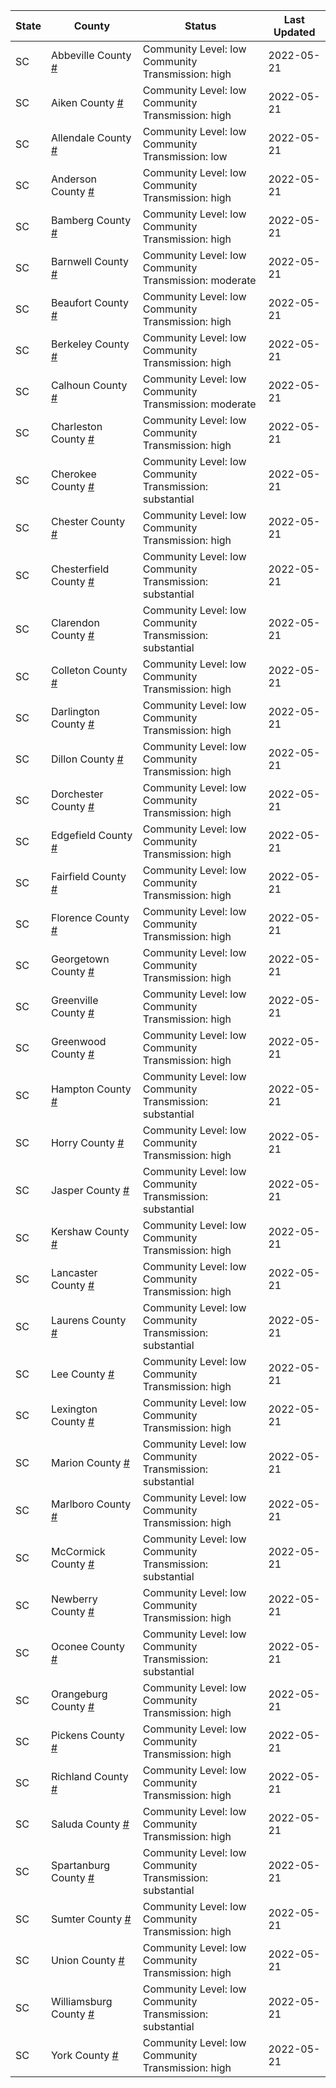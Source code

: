 State | County | Status | Last Updated
--- | --- | --- | --- 
SC | Abbeville County <a href="#abbeville_county">#</a> | <a name="abbeville_county"></a>Community Level: low<br/>Community Transmission: high | 2022-05-21
SC | Aiken County <a href="#aiken_county">#</a> | <a name="aiken_county"></a>Community Level: low<br/>Community Transmission: high | 2022-05-21
SC | Allendale County <a href="#allendale_county">#</a> | <a name="allendale_county"></a>Community Level: low<br/>Community Transmission: low | 2022-05-21
SC | Anderson County <a href="#anderson_county">#</a> | <a name="anderson_county"></a>Community Level: low<br/>Community Transmission: high | 2022-05-21
SC | Bamberg County <a href="#bamberg_county">#</a> | <a name="bamberg_county"></a>Community Level: low<br/>Community Transmission: high | 2022-05-21
SC | Barnwell County <a href="#barnwell_county">#</a> | <a name="barnwell_county"></a>Community Level: low<br/>Community Transmission: moderate | 2022-05-21
SC | Beaufort County <a href="#beaufort_county">#</a> | <a name="beaufort_county"></a>Community Level: low<br/>Community Transmission: high | 2022-05-21
SC | Berkeley County <a href="#berkeley_county">#</a> | <a name="berkeley_county"></a>Community Level: low<br/>Community Transmission: high | 2022-05-21
SC | Calhoun County <a href="#calhoun_county">#</a> | <a name="calhoun_county"></a>Community Level: low<br/>Community Transmission: moderate | 2022-05-21
SC | Charleston County <a href="#charleston_county">#</a> | <a name="charleston_county"></a>Community Level: low<br/>Community Transmission: high | 2022-05-21
SC | Cherokee County <a href="#cherokee_county">#</a> | <a name="cherokee_county"></a>Community Level: low<br/>Community Transmission: substantial | 2022-05-21
SC | Chester County <a href="#chester_county">#</a> | <a name="chester_county"></a>Community Level: low<br/>Community Transmission: high | 2022-05-21
SC | Chesterfield County <a href="#chesterfield_county">#</a> | <a name="chesterfield_county"></a>Community Level: low<br/>Community Transmission: substantial | 2022-05-21
SC | Clarendon County <a href="#clarendon_county">#</a> | <a name="clarendon_county"></a>Community Level: low<br/>Community Transmission: substantial | 2022-05-21
SC | Colleton County <a href="#colleton_county">#</a> | <a name="colleton_county"></a>Community Level: low<br/>Community Transmission: high | 2022-05-21
SC | Darlington County <a href="#darlington_county">#</a> | <a name="darlington_county"></a>Community Level: low<br/>Community Transmission: high | 2022-05-21
SC | Dillon County <a href="#dillon_county">#</a> | <a name="dillon_county"></a>Community Level: low<br/>Community Transmission: high | 2022-05-21
SC | Dorchester County <a href="#dorchester_county">#</a> | <a name="dorchester_county"></a>Community Level: low<br/>Community Transmission: high | 2022-05-21
SC | Edgefield County <a href="#edgefield_county">#</a> | <a name="edgefield_county"></a>Community Level: low<br/>Community Transmission: high | 2022-05-21
SC | Fairfield County <a href="#fairfield_county">#</a> | <a name="fairfield_county"></a>Community Level: low<br/>Community Transmission: high | 2022-05-21
SC | Florence County <a href="#florence_county">#</a> | <a name="florence_county"></a>Community Level: low<br/>Community Transmission: high | 2022-05-21
SC | Georgetown County <a href="#georgetown_county">#</a> | <a name="georgetown_county"></a>Community Level: low<br/>Community Transmission: high | 2022-05-21
SC | Greenville County <a href="#greenville_county">#</a> | <a name="greenville_county"></a>Community Level: low<br/>Community Transmission: high | 2022-05-21
SC | Greenwood County <a href="#greenwood_county">#</a> | <a name="greenwood_county"></a>Community Level: low<br/>Community Transmission: high | 2022-05-21
SC | Hampton County <a href="#hampton_county">#</a> | <a name="hampton_county"></a>Community Level: low<br/>Community Transmission: substantial | 2022-05-21
SC | Horry County <a href="#horry_county">#</a> | <a name="horry_county"></a>Community Level: low<br/>Community Transmission: high | 2022-05-21
SC | Jasper County <a href="#jasper_county">#</a> | <a name="jasper_county"></a>Community Level: low<br/>Community Transmission: substantial | 2022-05-21
SC | Kershaw County <a href="#kershaw_county">#</a> | <a name="kershaw_county"></a>Community Level: low<br/>Community Transmission: high | 2022-05-21
SC | Lancaster County <a href="#lancaster_county">#</a> | <a name="lancaster_county"></a>Community Level: low<br/>Community Transmission: high | 2022-05-21
SC | Laurens County <a href="#laurens_county">#</a> | <a name="laurens_county"></a>Community Level: low<br/>Community Transmission: substantial | 2022-05-21
SC | Lee County <a href="#lee_county">#</a> | <a name="lee_county"></a>Community Level: low<br/>Community Transmission: high | 2022-05-21
SC | Lexington County <a href="#lexington_county">#</a> | <a name="lexington_county"></a>Community Level: low<br/>Community Transmission: high | 2022-05-21
SC | Marion County <a href="#marion_county">#</a> | <a name="marion_county"></a>Community Level: low<br/>Community Transmission: substantial | 2022-05-21
SC | Marlboro County <a href="#marlboro_county">#</a> | <a name="marlboro_county"></a>Community Level: low<br/>Community Transmission: high | 2022-05-21
SC | McCormick County <a href="#mccormick_county">#</a> | <a name="mccormick_county"></a>Community Level: low<br/>Community Transmission: substantial | 2022-05-21
SC | Newberry County <a href="#newberry_county">#</a> | <a name="newberry_county"></a>Community Level: low<br/>Community Transmission: high | 2022-05-21
SC | Oconee County <a href="#oconee_county">#</a> | <a name="oconee_county"></a>Community Level: low<br/>Community Transmission: substantial | 2022-05-21
SC | Orangeburg County <a href="#orangeburg_county">#</a> | <a name="orangeburg_county"></a>Community Level: low<br/>Community Transmission: high | 2022-05-21
SC | Pickens County <a href="#pickens_county">#</a> | <a name="pickens_county"></a>Community Level: low<br/>Community Transmission: high | 2022-05-21
SC | Richland County <a href="#richland_county">#</a> | <a name="richland_county"></a>Community Level: low<br/>Community Transmission: high | 2022-05-21
SC | Saluda County <a href="#saluda_county">#</a> | <a name="saluda_county"></a>Community Level: low<br/>Community Transmission: high | 2022-05-21
SC | Spartanburg County <a href="#spartanburg_county">#</a> | <a name="spartanburg_county"></a>Community Level: low<br/>Community Transmission: substantial | 2022-05-21
SC | Sumter County <a href="#sumter_county">#</a> | <a name="sumter_county"></a>Community Level: low<br/>Community Transmission: high | 2022-05-21
SC | Union County <a href="#union_county">#</a> | <a name="union_county"></a>Community Level: low<br/>Community Transmission: high | 2022-05-21
SC | Williamsburg County <a href="#williamsburg_county">#</a> | <a name="williamsburg_county"></a>Community Level: low<br/>Community Transmission: substantial | 2022-05-21
SC | York County <a href="#york_county">#</a> | <a name="york_county"></a>Community Level: low<br/>Community Transmission: high | 2022-05-21
